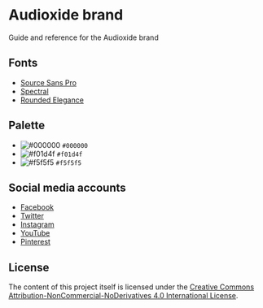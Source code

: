 # Audioxide brand
Guide and reference for the Audioxide brand

## Fonts

- [Source Sans Pro](https://fonts.google.com/specimen/Source+Sans+Pro)
- [Spectral](https://fonts.google.com/specimen/Spectral)
- [Rounded Elegance](https://www.cdnfonts.com/rounded-elegance.font)

## Palette

- ![#000000](https://placehold.it/15/000000/000000?text=+) `#000000`
- ![#f01d4f](https://placehold.it/15/f01d4f/f01d4f?text=+) `#f01d4f`
- ![#f5f5f5](https://placehold.it/15/f5f5f5/f5f5f5?text=+) `#f5f5f5`

## Social media accounts

- [Facebook](https://twitter.com/audioxide)
- [Twitter](https://www.facebook.com/audioxide)
- [Instagram](https://www.instagram.com/audioxidecom)
- [YouTube](https://www.youtube.com/channel/UCG7SeycCeHgVC7Z_v7b_idQ)
- [Pinterest](https://www.pinterest.co.uk/audioxide/)

## License

The content of this project itself is licensed under the [Creative Commons Attribution-NonCommercial-NoDerivatives 4.0 International License](http://creativecommons.org/licenses/by-nc-nd/4.0/).
